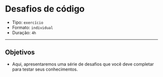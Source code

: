 # Desafios de código

* Tipo: `exercício`
* Formato: `individual`
* Duração: `4h`

***

## Objetivos

* Aqui, apresentaremos uma série de desafios que você deve completar para
  testar seus conhecimentos.
